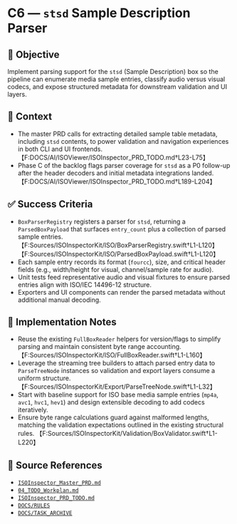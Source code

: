 # C6 — `stsd` Sample Description Parser

## 🎯 Objective

Implement parsing support for the `stsd` (Sample Description) box so the pipeline can enumerate media sample entries, classify audio versus visual codecs, and expose structured metadata for downstream validation and UI layers.

## 🧩 Context

- The master PRD calls for extracting detailed sample table metadata, including `stsd` contents, to power validation and navigation experiences in both CLI and UI frontends. 【F:DOCS/AI/ISOViewer/ISOInspector_PRD_TODO.md†L23-L75】
- Phase C of the backlog flags parser coverage for `stsd` as a P0 follow-up after the header decoders and initial metadata integrations landed. 【F:DOCS/AI/ISOViewer/ISOInspector_PRD_TODO.md†L189-L204】

## ✅ Success Criteria

- `BoxParserRegistry` registers a parser for `stsd`, returning a `ParsedBoxPayload` that surfaces `entry_count` plus a collection of parsed sample entries. 【F:Sources/ISOInspectorKit/ISO/BoxParserRegistry.swift†L1-L120】【F:Sources/ISOInspectorKit/ISO/ParsedBoxPayload.swift†L1-L120】
- Each sample entry records its format (`fourcc`), size, and critical header fields (e.g., width/height for visual, channel/sample rate for audio).
- Unit tests feed representative audio and visual fixtures to ensure parsed entries align with ISO/IEC 14496-12
  structure.
- Exporters and UI components can render the parsed metadata without additional manual decoding.

## 🔧 Implementation Notes

- Reuse the existing `FullBoxReader` helpers for version/flags to simplify parsing and maintain consistent byte range accounting. 【F:Sources/ISOInspectorKit/ISO/FullBoxReader.swift†L1-L160】
- Leverage the streaming tree builders to attach parsed entry data to `ParseTreeNode` instances so validation and export layers consume a uniform structure. 【F:Sources/ISOInspectorKit/Export/ParseTreeNode.swift†L1-L32】
- Start with baseline support for ISO base media sample entries (`mp4a`, `avc1`, `hvc1`, `hev1`) and design extensible decoding to add codecs iteratively.
- Ensure byte range calculations guard against malformed lengths, matching the validation expectations outlined in the
  existing structural rules. 【F:Sources/ISOInspectorKit/Validation/BoxValidator.swift†L1-L220】

## 🧠 Source References

- [`ISOInspector_Master_PRD.md`](../AI/ISOViewer/ISOInspector_PRD_Full/ISOInspector_Master_PRD.md)
- [`04_TODO_Workplan.md`](../AI/ISOInspector_Execution_Guide/04_TODO_Workplan.md)
- [`ISOInspector_PRD_TODO.md`](../AI/ISOViewer/ISOInspector_PRD_TODO.md)
- [`DOCS/RULES`](../RULES)
- [`DOCS/TASK_ARCHIVE`](../TASK_ARCHIVE)
